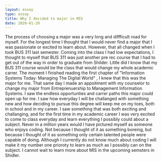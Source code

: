 ```yaml
---
layout: essay 
type: essay
title: Why I decided to major in MIS
date: 2020-01-20
---
```

The process of choosing a major was a very long and diffficult road for myself. For the longest time I thought that I would never find a major that I was passionate or excited to learn about. However, that all changed when I took BUS 311 last semester. Coming into the class I had low expectations, I thought to myself that BUS 311 was just another pre rec course that I had to get out of the way in order to graduate from Shilder. Little did I know that my BUS 311 course would be the class that would change my whole academic carrer. The moment I finished reading the first chapter of "Information Systems Today: Managing The Digital World" , I knew that this was the major for me. That same day I made an appoitment with my counselor to change my major from Entreprenuership to Management Information Systems. I saw the endless opportunties and carrer paths this major could open up for me. I saw how everyday I will be challanged with something new and how deciding to pursue this degree will keep me on my toes, both in school and in my career. I saw something that was both exciting and challanging, and for the first time in my academic career I was very excited to come to class everyday and learn everything I possibly could about a subject. Never in a million years would I have pictured myself as someone who enjoys coding. Not because I thought of it as something boreing, but because I thought of it as something only certain talented people were capable of doing. Although I currently do not know much about coding I will make it my number one prioroty to learn as much as I possibly can on the subject. I cannot wait to learn more about MIS in the upcoming semsters in Shidler. 
